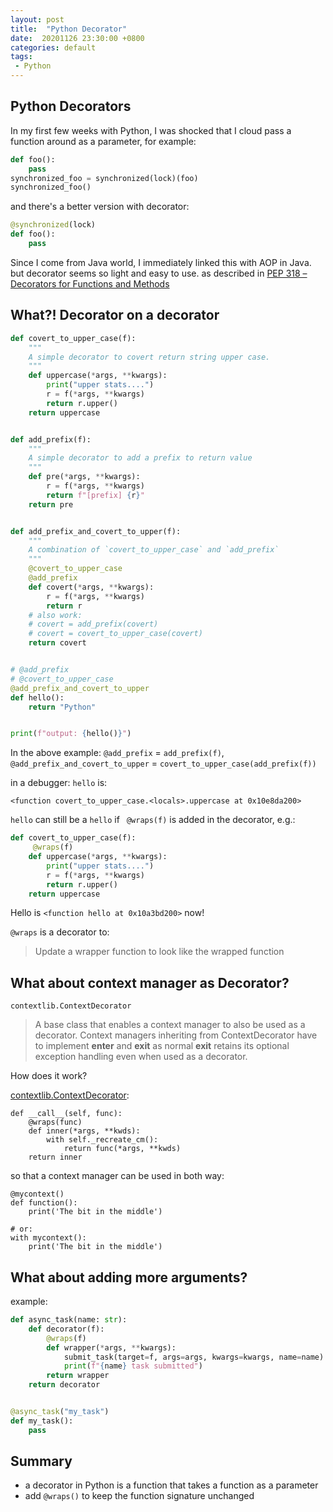 ```yaml
---
layout: post
title:  "Python Decorator"
date:  20201126 23:30:00 +0800
categories: default
tags:
 - Python
---
```


## Python Decorators

In my first few weeks with Python, I was shocked that I cloud pass a function around as a parameter, for example:

```python
def foo():
    pass
synchronized_foo = synchronized(lock)(foo)
synchronized_foo()
```

and there's a better version with decorator:

```python
@synchronized(lock)
def foo():
    pass
```

Since I come from Java world, I immediately linked this with AOP in Java.  but decorator seems so light and easy to use.
as described in [PEP 318 – Decorators for Functions and Methods](https://www.python.org/dev/peps/pep-0318/)


## What?! Decorator on a decorator

```python
def covert_to_upper_case(f):
    """
    A simple decorator to covert return string upper case.
    """
    def uppercase(*args, **kwargs):
        print("upper stats....")
        r = f(*args, **kwargs)
        return r.upper()
    return uppercase


def add_prefix(f):
    """
    A simple decorator to add a prefix to return value
    """
    def pre(*args, **kwargs):
        r = f(*args, **kwargs)
        return f"[prefix] {r}"
    return pre


def add_prefix_and_covert_to_upper(f):
    """
    A combination of `covert_to_upper_case` and `add_prefix`
    """
    @covert_to_upper_case
    @add_prefix
    def covert(*args, **kwargs):
        r = f(*args, **kwargs)
        return r
    # also work:
    # covert = add_prefix(covert)
    # covert = covert_to_upper_case(covert)
    return covert


# @add_prefix
# @covert_to_upper_case
@add_prefix_and_covert_to_upper
def hello():
    return "Python"


print(f"output: {hello()}")
```

In the above example:
`@add_prefix` = `add_prefix(f)`,
`@add_prefix_and_covert_to_upper` = `covert_to_upper_case(add_prefix(f))`


in a debugger: `hello` is:
```
<function covert_to_upper_case.<locals>.uppercase at 0x10e8da200>
```

`hello` can still be a `hello` if ` @wraps(f)` is added in the decorator, e.g.:
```python
def covert_to_upper_case(f):
     @wraps(f)
    def uppercase(*args, **kwargs):
        print("upper stats....")
        r = f(*args, **kwargs)
        return r.upper()
    return uppercase
```

Hello is `<function hello at 0x10a3bd200>` now!

`@wraps` is a decorator to:
> Update a wrapper function to look like the wrapped function


## What about context manager as Decorator?

`contextlib.ContextDecorator`

> A base class that enables a context manager to also be used as a decorator.
> Context managers inheriting from ContextDecorator have to implement __enter__ and __exit__ as normal __exit__ retains its optional exception handling even when used as a decorator.

How does it work?

[contextlib.ContextDecorator](https://github.com/python/cpython/blob/a1652da2c89bb21f3fdc71780b63b1de2dff11f0/Lib/contextlib.py#L75):

```
def __call__(self, func):
    @wraps(func)
    def inner(*args, **kwds):
        with self._recreate_cm():
            return func(*args, **kwds)
    return inner
```

so that a context manager can be used in both way:

```
@mycontext()
def function():
    print('The bit in the middle')

# or:
with mycontext():
    print('The bit in the middle')
```


## What about adding more arguments?

example:

```python
def async_task(name: str):
    def decorator(f):
        @wraps(f)
        def wrapper(*args, **kwargs):
            submit_task(target=f, args=args, kwargs=kwargs, name=name)
            print(f"{name} task submitted")
        return wrapper
    return decorator


@async_task("my_task")
def my_task():
    pass
```

## Summary

 - a decorator in Python is a function that takes a function as a parameter
 - add `@wraps()` to keep the function signature unchanged
